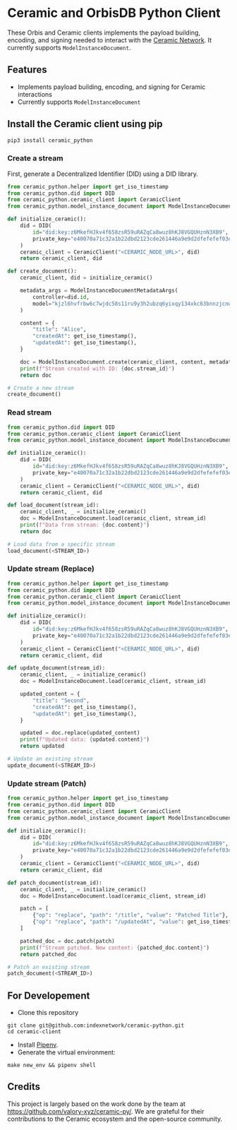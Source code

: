 # Ceramic and OrbisDB Python Client

These Orbis and Ceramic clients implements the payload building, encoding, and signing needed to interact with the [Ceramic Network](https://ceramic.network/). It currently supports `ModelInstanceDocument`.

## Features

- Implements payload building, encoding, and signing for Ceramic interactions
- Currently supports `ModelInstanceDocument`

## Install the Ceramic client using pip

```bash
pip3 install ceramic_python
```

### Create a stream
First, generate a Decentralized Identifier (DID) using a DID library.

```python
from ceramic_python.helper import get_iso_timestamp
from ceramic_python.did import DID
from ceramic_python.ceramic_client import CeramicClient
from ceramic_python.model_instance_document import ModelInstanceDocument, ModelInstanceDocumentMetadataArgs

def initialize_ceramic():
    did = DID(
        id="did:key:z6MkefHJkv4f658zsR59uRAZqCa8wuz8hKJ8VGQUHznN3XB9",
        private_key="e40070a71c32a1b22dbd2123cde261446a9e9d2dfefefef03ec4619697d14eb2",
    )
    ceramic_client = CeramicClient("<CERAMIC_NODE_URL>", did)
    return ceramic_client, did

def create_document():
    ceramic_client, did = initialize_ceramic()

    metadata_args = ModelInstanceDocumentMetadataArgs(
        controller=did.id,
        model="kjzl6hvfrbw6c7wjdc58s11ru9y3h2ubzq6yixqy134xkc63bnnzjcnwaimf711",
    )

    content = {
        "title": "Alice",
        "createdAt": get_iso_timestamp(),
        "updatedAt": get_iso_timestamp(),
    }

    doc = ModelInstanceDocument.create(ceramic_client, content, metadata_args)
    print(f"Stream created with ID: {doc.stream_id}")
    return doc

# Create a new stream
create_document()
```


### Read stream

```python
from ceramic_python.did import DID
from ceramic_python.ceramic_client import CeramicClient
from ceramic_python.model_instance_document import ModelInstanceDocument

def initialize_ceramic():
    did = DID(
        id="did:key:z6MkefHJkv4f658zsR59uRAZqCa8wuz8hKJ8VGQUHznN3XB9",
        private_key="e40070a71c32a1b22dbd2123cde261446a9e9d2dfefefef03ec4619697d14eb2",
    )
    ceramic_client = CeramicClient("<CERAMIC_NODE_URL>", did)
    return ceramic_client, did

def load_document(stream_id):
    ceramic_client, _ = initialize_ceramic()
    doc = ModelInstanceDocument.load(ceramic_client, stream_id)
    print(f"Data from stream: {doc.content}")
    return doc

# Load data from a specific stream
load_document(<STREAM_ID>)

```

### Update stream (Replace)
```python
from ceramic_python.helper import get_iso_timestamp
from ceramic_python.did import DID
from ceramic_python.ceramic_client import CeramicClient
from ceramic_python.model_instance_document import ModelInstanceDocument

def initialize_ceramic():
    did = DID(
        id="did:key:z6MkefHJkv4f658zsR59uRAZqCa8wuz8hKJ8VGQUHznN3XB9",
        private_key="e40070a71c32a1b22dbd2123cde261446a9e9d2dfefefef03ec4619697d14eb2",
    )
    ceramic_client = CeramicClient("<CERAMIC_NODE_URL>", did)
    return ceramic_client, did

def update_document(stream_id):
    ceramic_client, _ = initialize_ceramic()
    doc = ModelInstanceDocument.load(ceramic_client, stream_id)

    updated_content = {
        "title": "Second",
        "createdAt": get_iso_timestamp(),
        "updatedAt": get_iso_timestamp(),
    }

    updated = doc.replace(updated_content)
    print(f"Updated data: {updated.content}")
    return updated

# Update an existing stream
update_document(<STREAM_ID>)
```

### Update stream (Patch)
```python
from ceramic_python.helper import get_iso_timestamp
from ceramic_python.did import DID
from ceramic_python.ceramic_client import CeramicClient
from ceramic_python.model_instance_document import ModelInstanceDocument

def initialize_ceramic():
    did = DID(
        id="did:key:z6MkefHJkv4f658zsR59uRAZqCa8wuz8hKJ8VGQUHznN3XB9",
        private_key="e40070a71c32a1b22dbd2123cde261446a9e9d2dfefefef03ec4619697d14eb2",
    )
    ceramic_client = CeramicClient("<CERAMIC_NODE_URL>", did)
    return ceramic_client, did

def patch_document(stream_id):
    ceramic_client, _ = initialize_ceramic()
    doc = ModelInstanceDocument.load(ceramic_client, stream_id)

    patch = [
        {"op": "replace", "path": "/title", "value": "Patched Title"},
        {"op": "replace", "path": "/updatedAt", "value": get_iso_timestamp()}
    ]

    patched_doc = doc.patch(patch)
    print(f"Stream patched. New content: {patched_doc.content}")
    return patched_doc

# Patch an existing stream
patch_document(<STREAM_ID>)
```

## For Developement

* Clone this repository
```shell
git clone git@github.com:indexnetwork/ceramic-python.git
cd ceramic-client
```
* Install [Pipenv](https://pipenv.pypa.io/en/latest/).
* Generate the virtual environment:
```shell
make new_env && pipenv shell
```

## Credits

This project is largely based on the work done by the team at https://github.com/valory-xyz/ceramic-py/. We are grateful for their contributions to the Ceramic ecosystem and the open-source community.